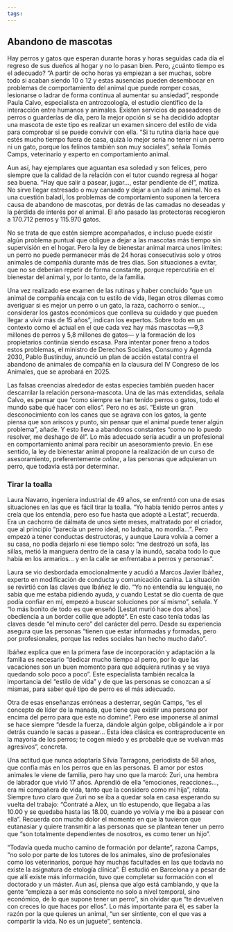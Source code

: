 ```yaml
---
tags: 
---
```

## Abandono de mascotas 

Hay perros y gatos que esperan durante horas y horas seguidas cada día el regreso de sus dueños al hogar y no lo pasan bien. Pero, ¿cuánto tiempo es el adecuado? “A partir de ocho horas ya empiezan a ser muchas, sobre todo si acaban siendo 10 o 12 y estas ausencias pueden desembocar en problemas de comportamiento del animal que puede romper cosas, lesionarse o ladrar de forma continua al aumentar su ansiedad”, responde Paula Calvo, especialista en antrozoología, el estudio científico de la interacción entre humanos y animales. Existen servicios de paseadores de perros o guarderías de día, pero la mejor opción si se ha decidido adoptar una mascota de este tipo es realizar un examen sincero del estilo de vida para comprobar si se puede convivir con ella. “Si tu rutina diaria hace que estés mucho tiempo fuera de casa, quizá lo mejor sería no tener ni un perro ni un gato, porque los felinos también son muy sociales”, señala Tomás Camps, veterinario y experto en comportamiento animal.

Aun así, hay ejemplares que aguantan esa soledad y son felices, pero siempre que la calidad de la relación con el tutor cuando regresa al hogar sea buena. “Hay que salir a pasear, jugar..., estar pendiente de él”, matiza. No sirve llegar estresado o muy cansado y dejar a un lado al animal. No es una cuestión baladí, los problemas de comportamiento suponen la tercera causa de abandono de mascotas, por detrás de las camadas no deseadas y la pérdida de interés por el animal. El año pasado las protectoras recogieron a 170.712 perros y 115.970 gatos.

No se trata de que estén siempre acompañados, e incluso puede existir algún problema puntual que obligue a dejar a las mascotas más tiempo sin supervisión en el hogar. Pero la ley de bienestar animal marca unos límites: un perro no puede permanecer más de 24 horas consecutivas solo y otros animales de compañía durante más de tres días. Son situaciones a evitar, que no se deberían repetir de forma constante, porque repercutiría en el bienestar del animal y, por lo tanto, de la familia.

Una vez realizado ese examen de las rutinas y haber concluido “que un animal de compañía encaja con tu estilo de vida, llegan otros dilemas como averiguar si es mejor un perro o un gato, la raza, cachorro o senior..., considerar los gastos económicos que conlleva su cuidado y que pueden llegar a vivir más de 15 años”, indican los expertos. Sobre todo en un contexto como el actual en el que cada vez hay más mascotas ―9,3 millones de perros y 5,8 millones de gatos― y la formación de los propietarios continúa siendo escasa. Para intentar poner freno a todos estos problemas, el ministro de Derechos Sociales, Consumo y Agenda 2030, Pablo Bustinduy, anunció un plan de acción estatal contra el abandono de animales de compañía en la clausura del IV Congreso de los Animales, que se aprobará en 2025.

Las falsas creencias alrededor de estas especies también pueden hacer descarrilar la relación persona-mascota. Una de las más extendidas, señala Calvo, es pensar que “como siempre se han tenido perros o gatos, todo el mundo sabe qué hacer con ellos”. Pero no es así. “Existe un gran desconocimiento con los canes que se agrava con los gatos, la gente piensa que son ariscos y punto, sin pensar que el animal puede tener algún problema”, añade. Y esto lleva a abandonos constantes “como no lo puedo resolver, me deshago de él”. Lo más adecuado sería acudir a un profesional en comportamiento animal para recibir un asesoramiento previo. En ese sentido, la ley de bienestar animal propone la realización de un curso de asesoramiento, preferentemente _online_, a las personas que adquieran un perro, que todavía está por determinar.

### Tirar la toalla

Laura Navarro, ingeniera industrial de 49 años, se enfrentó con una de esas situaciones en las que es fácil tirar la toalla. “Yo había tenido perros antes y creía que los entendía, pero eso fue hasta que adopté a Lestat”, recuerda. Era un cachorro de dálmata de unos siete meses, maltratado por el criador, que al principio “parecía un perro ideal, no ladraba, no mordía...”. Pero empezó a tener conductas destructoras, y aunque Laura volvía a comer a su casa, no podía dejarlo ni ese tiempo solo: “me destrozó un sofá, las sillas, metió la manguera dentro de la casa y la inundó, sacaba todo lo que había en los armarios... y en la calle se enfrentaba a perros y personas”.

Laura se vio desbordada emocionalmente y acudió a Marcos Javier Ibáñez, experto en modificación de conducta y comunicación canina. La situación se revirtió con las claves que Ibáñez le dio. “Yo no entendía su lenguaje, no sabía que me estaba pidiendo ayuda, y cuando Lestat se dio cuenta de que podía confiar en mí, empezó a buscar soluciones por sí mismo”, señala. Y “lo más bonito de todo es que enseñó [Lestat murió hace dos años] obediencia a un border collie que adopté”. En este caso tenía todas las claves desde “el minuto cero” del carácter del perro. Desde su experiencia asegura que las personas “tienen que estar informadas y formadas, pero por profesionales, porque las redes sociales han hecho mucho daño”.

Ibáñez explica que en la primera fase de incorporación y adaptación a la familia es necesario “dedicar mucho tiempo al perro, por lo que las vacaciones son un buen momento para que adquiera rutinas y se vaya quedando solo poco a poco”. Este especialista también recalca la importancia del “estilo de vida” y de que las personas se conozcan a sí mismas, para saber qué tipo de perro es el más adecuado.

Otra de esas enseñanzas erróneas a desterrar, según Camps, “es el concepto de líder de la manada, que tiene que existir una persona por encima del perro para que este no domine”. Pero ese imponerse al animal se hace siempre “desde la fuerza, dándole algún golpe, obligándole a ir por detrás cuando le sacas a pasear... Esta idea clásica es contraproducente en la mayoría de los perros; te cogen miedo y es probable que se vuelvan más agresivos”, concreta.

Una actitud que nunca adoptaría Silvia Tarragona, periodista de 58 años, que confía más en los perros que en las personas. El amor por estos animales le viene de familia, pero hay uno que la marcó: Zuri, una hembra de labrador que vivió 17 años. Aprendió de ella “emociones, reacciones..., era mi compañera de vida, tanto que la considero como mi hija”, relata. Siempre tuvo claro que Zuri no se iba a quedar sola en casa esperando su vuelta del trabajo: “Contraté a Alex, un tío estupendo, que llegaba a las 10.00 y se quedaba hasta las 18.00, cuando yo volvía y me iba a pasear con ella”. Recuerda con mucho dolor el momento en que la tuvieron que eutanasiar y quiere transmitir a las personas que se plantean tener un perro que “son totalmente dependientes de nosotros, es como tener un hijo”.

“Todavía queda mucho camino de formación por delante”, razona Camps, “no solo por parte de los tutores de los animales, sino de profesionales como los veterinarios, porque hay muchas facultades en las que todavía no existe la asignatura de etología clínica”. Él estudió en Barcelona y a pesar de que allí existe más información, tuvo que completar su formación con el doctorado y un máster. Aun así, piensa que algo está cambiando, y que la gente “empieza a ser más consciente no solo a nivel temporal, sino económico, de lo que supone tener un perro”, sin olvidar que “te devuelven con creces lo que haces por ellos”. Lo más importante para él, es saber la razón por la que quieres un animal, “un ser sintiente, con el que vas a compartir la vida. No es un juguete”, sentencia.